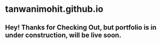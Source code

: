 # tanwanimohit.github.io

## Hey! Thanks for Checking Out, but portfolio is in under construction, will be live soon. 
